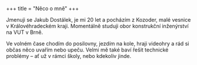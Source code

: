 +++
title = "Něco o mně"
+++

Jmenuji se Jakub Dostálek, je mi 20 let a pocházím z Kozoder, malé vesnice v Královéhradeckém kraji. Momentálně studuji obor konstrukční inženýrství na VUT v Brně.

Ve volném čase chodím do posilovny, jezdím na kole, hraji videohry a rád si občas něco uvařím nebo upeču. Velmi mě také baví řešit technické problémy – ať už v rámci školy, nebo kdekoliv jinde.